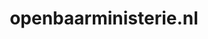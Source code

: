 ---
layout: post
title:  "openbaarministerie.nl"
internal_url:  "/dutchgov/openbaarministerie.nl.html"
subdomains_count: 4
all_subdomains_count: 11
urls_count: 3
ssl_rank: 0
http_rank: 78.333333333333
url_link: /data/openbaarministerie.nl/urls.txt
all_subdomains_link: /data/openbaarministerie.nl/all_subdomains.txt
subdomains_link: /data/openbaarministerie.nl/subdomains.txt
categories: dutchgov
---